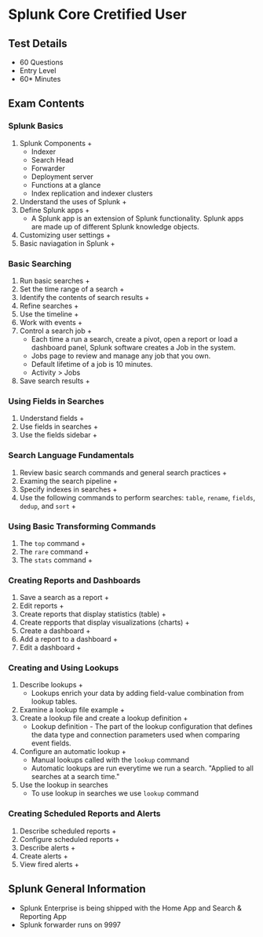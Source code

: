 # Splunk Core Cretified User
## Test Details
- 60 Questions
- Entry Level
- 60* Minutes

## Exam Contents
### Splunk Basics
1. Splunk Components +
    - Indexer
    - Search Head
    - Forwarder
    - Deployment server
    - Functions at a glance
    - Index replication and indexer clusters
2. Understand the uses of Splunk +
3. Define Splunk apps +
    - A Splunk app is an extension of Splunk functionality. Splunk apps are made up of different Splunk knowledge objects.
4. Customizing user settings +
5. Basic naviagation in Splunk +

### Basic Searching
1. Run basic searches +
2. Set the time range of a search +
3. Identify the contents of search results +
4. Refine searches +
5. Use the timeline +
6. Work with events +
7. Control a search job +
    - Each time a run a search, create a pivot, open a report or load a dashboard panel, Splunk software creates a Job in the system.
    - Jobs page to review and manage any job that you own.
    - Default lifetime of a job is 10 minutes.
    - Activity > Jobs
8. Save search results +

### Using Fields in Searches
1. Understand fields +
2. Use fields in searches +
3. Use the fields sidebar +

### Search Language Fundamentals
1. Review basic search commands and general search practices +
2. Examing the search pipeline +
3. Specify indexes in searches +
4. Use the following commands to perform searches: `table`, `rename`, `fields`, `dedup`, and `sort` +

### Using Basic Transforming Commands
1. The `top` command +
2. The `rare` command + 
3. The `stats` command +

### Creating Reports and Dashboards
1. Save a search as a report +
2. Edit reports +
3. Create reports that display statistics (table) +
4. Create repports that display visualizations (charts) +
5. Create a dashboard +
6. Add a report to a dashboard +
7. Edit a dashboard +

### Creating and Using Lookups
1. Describe lookups +
    - Lookups enrich your data by adding field-value combination from lookup tables.
2. Examine a lookup file example +
3. Create a lookup file and create a lookup definition +
    - Lookup definition - The part of the lookup configuration that defines the data type and connection parameters used when comparing event fields.
4. Configure an automatic lookup +
    - Manual lookups called with the `lookup` command
    - Automatic lookups are run everytime we run a search. "Applied to all searches at a search time."
5. Use the lookup in searches
    - To use lookup in searches we use `lookup` command

### Creating Scheduled Reports and Alerts
1. Describe scheduled reports +
2. Configure scheduled reports +
3. Describe alerts + 
4. Create alerts +
5. View fired alerts +

## Splunk General Information
- Splunk Enterprise is being shipped with the Home App and Search & Reporting App
- Splunk forwarder runs on 9997